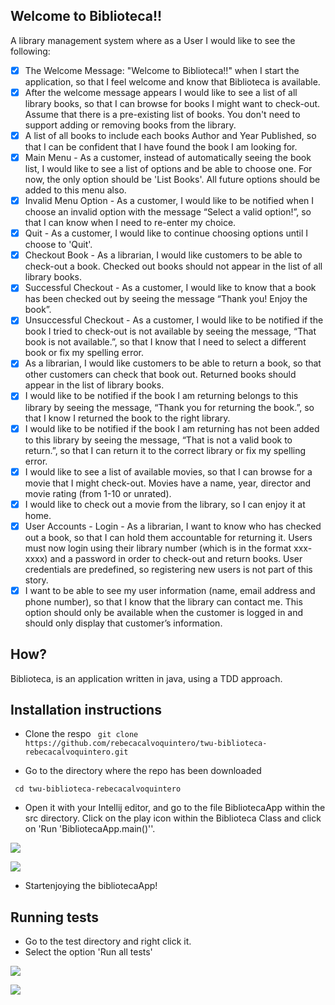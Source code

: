 ## Welcome to Biblioteca!!

A library management system where as a User I would like to see the following:

- [x] The Welcome Message: "Welcome to Biblioteca!!" when I start the application, so that I feel welcome and know that Biblioteca is available.
- [x] After the welcome message appears I would like to see a list of all library books, so that I can browse for books I might want to check-out. Assume that there is a pre-existing list of books. You don't need to support adding or removing books from the library.
- [x] A list of all books to include each books Author and Year Published, so that I can be confident that I have found the book I am looking for.
- [x] Main Menu  - As a customer, instead of automatically seeing the book list, I would like to see a list of options and be able to choose one. For now, the only option should be 'List Books'. All future options should be added to this menu also.
- [x] Invalid Menu Option - As a customer, I would like to be notified when I choose an invalid option with the message “Select a valid option!”, so that I can know when I need to re-enter my choice.
- [x] Quit - As a customer, I would like to continue choosing options until I choose to 'Quit'.
- [x] Checkout Book - As a librarian, I would like customers to be able to check-out a book. Checked out books should not appear in the list of all library books.
- [x] Successful Checkout - As a customer, I would like to know that a book has been checked out by seeing the message “Thank you! Enjoy the book”.
- [x] Unsuccessful Checkout - As a customer, I would like to be notified if the book I tried to check-out is not available by seeing the message, “That book is not available.”, so that I know that I need to select a different book or fix my spelling error.
- [x] As a librarian, I would like customers to be able to return a book, so that other customers can check that book out. Returned books should appear in the list of library books.
- [x] I would like to be notified if the book I am returning belongs to this library by seeing the message, “Thank you for returning the book.”, so that I know I returned the book to the right library.
- [x] I would like to be notified if the book I am returning has not been added to this library by seeing the message, “That is not a valid book to return.”, so that I can return it to the correct library or fix my spelling error.
- [x] I would like to see a list of available movies, so that I can browse for a movie that I might check-out. Movies have a name, year, director and movie rating (from 1-10 or unrated).
- [x] I would like to check out a movie from the library, so I can enjoy it at home.
- [x] User Accounts - Login - As a librarian, I want to know who has checked out a book, so that I can hold them accountable for returning it. Users must now login using their library number (which is in the format xxx-xxxx) and a password in order to check-out and return books. User credentials are predefined, so registering new users is not part of this story.
- [x] I want to be able to see my user information (name, email address and phone number), so that I know that the library can contact me. This option should only be available when the customer is logged in and should only display that customer’s information.

## How?

Biblioteca, is an application written in java, using a TDD approach.

## Installation instructions

- Clone the respo
``` git clone https://github.com/rebecacalvoquintero/twu-biblioteca-rebecacalvoquintero.git```

- Go to the directory where the repo has been downloaded

``` cd twu-biblioteca-rebecacalvoquintero```

- Open it with your Intellij editor, and go to the file BibliotecaApp within the src directory. Click on the play icon within the Biblioteca Class and click on 'Run 'BibliotecaApp.main()''.

![](https://i.imgur.com/VTkJpQj.png)

![](https://i.imgur.com/Y0C9DBX.png)

- Startenjoying the bibliotecaApp!

## Running tests

- Go to the test directory and right click it.
- Select the option 'Run all tests'

![](https://i.imgur.com/I1JBvg0.png)


![](https://i.imgur.com/6cgsvN2.png)


